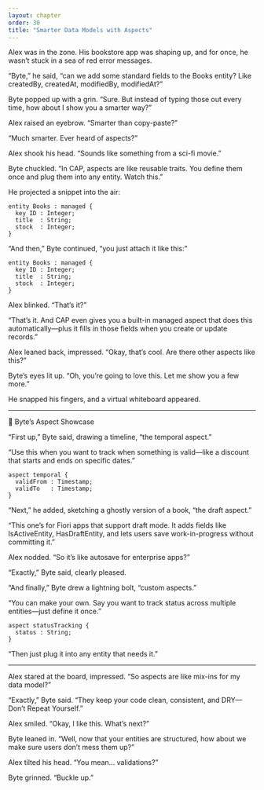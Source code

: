```yaml
---
layout: chapter
order: 30
title: "Smarter Data Models with Aspects"
---
```


Alex was in the zone. His bookstore app was shaping up, and for once, he wasn’t stuck in a sea of red error messages.

“Byte,” he said, “can we add some standard fields to the Books entity? Like createdBy, createdAt, modifiedBy, modifiedAt?”

Byte popped up with a grin. “Sure. But instead of typing those out every time, how about I show you a smarter way?”

Alex raised an eyebrow. “Smarter than copy-paste?”

“Much smarter. Ever heard of aspects?”

Alex shook his head. “Sounds like something from a sci-fi movie.”

Byte chuckled. “In CAP, aspects are like reusable traits. You define them once and plug them into any entity. Watch this.”

He projected a snippet into the air:

```cds
entity Books : managed {
  key ID : Integer;
  title  : String;
  stock  : Integer;
}
```

“And then,” Byte continued, “you just attach it like this:”

```cds
entity Books : managed {
  key ID : Integer;
  title  : String;
  stock  : Integer;
}
```

Alex blinked. “That’s it?”

“That’s it. And CAP even gives you a built-in managed aspect that does this automatically—plus it fills in those fields when you create or update records.”

Alex leaned back, impressed. “Okay, that’s cool. Are there other aspects like this?”

Byte’s eyes lit up. “Oh, you’re going to love this. Let me show you a few more.”

He snapped his fingers, and a virtual whiteboard appeared.

________________________________________

🧩 Byte’s Aspect Showcase

“First up,” Byte said, drawing a timeline, “the temporal aspect.”

“Use this when you want to track when something is valid—like a discount that starts and ends on specific dates.”

```cds
aspect temporal {
  validFrom : Timestamp;
  validTo   : Timestamp;
}
```

“Next,” he added, sketching a ghostly version of a book, “the draft aspect.”

“This one’s for Fiori apps that support draft mode. It adds fields like IsActiveEntity, HasDraftEntity, and lets users save work-in-progress without committing it.”

Alex nodded. “So it’s like autosave for enterprise apps?”

“Exactly,” Byte said, clearly pleased.

“And finally,” Byte drew a lightning bolt, “custom aspects.”

“You can make your own. Say you want to track status across multiple entities—just define it once.”

```cds
aspect statusTracking {
  status : String;
}
```

“Then just plug it into any entity that needs it.”

________________________________________

Alex stared at the board, impressed. “So aspects are like mix-ins for my data model?”

“Exactly,” Byte said. “They keep your code clean, consistent, and DRY—Don’t Repeat Yourself.”

Alex smiled. “Okay, I like this. What’s next?”

Byte leaned in. “Well, now that your entities are structured, how about we make sure users don’t mess them up?”

Alex tilted his head. “You mean… validations?”

Byte grinned. “Buckle up.”
